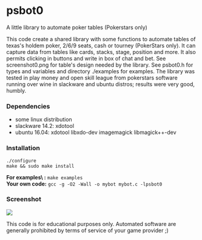 # psbot0
A little library to automate poker tables (Pokerstars only)

This code create a shared library with some functions to automate tables of 
texas's holdem poker, 2/6/9 seats, cash or tourney (PokerStars only). It can 
capture data from tables like cards, stacks, stage, position and more. It also 
permits clicking in buttons and write in box of chat and bet. 
See screenshot0.png for table's design needed by the library. See psbot0.h for 
types and variables and directory ./examples for examples. The library was 
tested in play money and open skill league from pokerstars software running
over wine in slackware and ubuntu distros; results were very good, humbly.

### Dependencies 
- some linux distribution						<br/>
- slackware 14.2: xdotool						<br/>
- ubuntu 16.04: xdotool libxdo-dev imagemagick libmagick++-dev		<br/>

### Installation  							
```
./configure
make && sudo make install
```
**For examples\ :** `make examples`					<br/>
**Your own code:** `gcc -g -O2 -Wall -o mybot mybot.c -lpsbot0`		<br/>

### Screenshot
<img src="https://github.com/diogenesrengo/psbot0/blob/master/screenshot0.png"/>

This code is for educational purposes only. Automated software are generally
prohibited by terms of service of your game provider ;)

